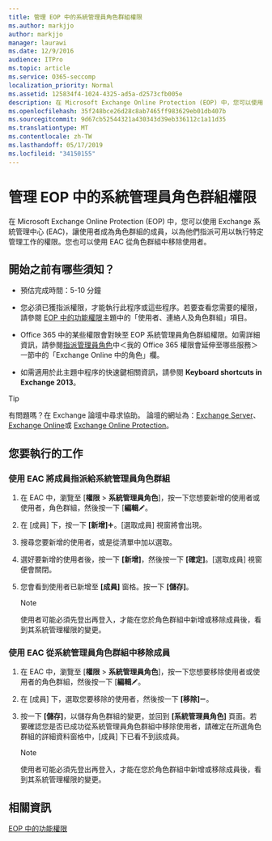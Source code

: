 ```yaml
---
title: 管理 EOP 中的系統管理員角色群組權限
ms.author: markjjo
author: markjjo
manager: laurawi
ms.date: 12/9/2016
audience: ITPro
ms.topic: article
ms.service: O365-seccomp
localization_priority: Normal
ms.assetid: 125834f4-1024-4325-ad5a-d2573cfb005e
description: 在 Microsoft Exchange Online Protection (EOP) 中，您可以使用 Exchange 系統管理中心 (EAC)，讓使用者成為角色群組的成員，以為他們指派可用以執行特定管理工作的權限。您也可以使用 EAC 從角色群組中移除使用者。
ms.openlocfilehash: 35f248bce26d28c8ab7465ff983629eb01db407b
ms.sourcegitcommit: 9d67cb52544321a430343d39eb336112c1a11d35
ms.translationtype: MT
ms.contentlocale: zh-TW
ms.lasthandoff: 05/17/2019
ms.locfileid: "34150155"
---
```

# <a name="manage-admin-role-group-permissions-in-eop"></a>管理 EOP 中的系統管理員角色群組權限
  
在 Microsoft Exchange Online Protection (EOP) 中，您可以使用 Exchange 系統管理中心 (EAC)，讓使用者成為角色群組的成員，以為他們指派可用以執行特定管理工作的權限。您也可以使用 EAC 從角色群組中移除使用者。
  
## <a name="what-do-you-need-to-know-before-you-begin"></a>開始之前有哪些須知？

- 預估完成時間：5-10 分鐘
    
- 您必須已獲指派權限，才能執行此程序或這些程序。若要查看您需要的權限，請參閱 [EOP 中的功能權限](feature-permissions-in-eop.md)主題中的「使用者、連絡人及角色群組」項目。 
    
- Office 365 中的某些權限會對映至 EOP 系統管理員角色群組權限。如需詳細資訊，請參閱[指派管理員角色](https://go.microsoft.com/fwlink/p/?LinkId=286708)中＜我的 Office 365 權限會延伸至哪些服務＞一節中的「Exchange Online 中的角色」欄。
    
- 如需適用於此主題中程序的快速鍵相關資訊，請參閱 **Keyboard shortcuts in Exchange 2013**。
    
> [!TIP]
> 有問題嗎？在 Exchange 論壇中尋求協助。 論壇的網址為：[Exchange Server](https://go.microsoft.com/fwlink/p/?linkId=60612)、[Exchange Online](https://go.microsoft.com/fwlink/p/?linkId=267542)或 [Exchange Online Protection](https://go.microsoft.com/fwlink/p/?linkId=285351)。 
  
## <a name="what-do-you-want-to-do"></a>您要執行的工作

### <a name="use-the-eac-to-assign-members-to-admin-role-groups"></a>使用 EAC 將成員指派給系統管理員角色群組

1. 在 EAC 中，瀏覽至 [**權限** \> **系統管理員角色**]，按一下您想要新增的使用者或使用者，角色群組，然後按一下 [**編輯**![編輯圖示](../media/ITPro-EAC-EditIcon.gif)。
    
2. 在 [成員] 下，按一下 **[新增]**![加入圖示](../media/ITPro-EAC-AddIcon.gif)。[選取成員] 視窗將會出現。
    
3. 搜尋您要新增的使用者，或是從清單中加以選取。
    
4. 選好要新增的使用者後，按一下 **[新增]**，然後按一下 **[確定]**。[選取成員] 視窗便會關閉。
    
5. 您會看到使用者已新增至 **[成員]** 窗格。按一下 **[儲存]**。
    
    > [!NOTE]
    > 使用者可能必須先登出再登入，才能在您於角色群組中新增或移除成員後，看到其系統管理權限的變更。 
  
### <a name="use-the-eac-to-remove-members-from-admin-role-groups"></a>使用 EAC 從系統管理員角色群組中移除成員

1. 在 EAC 中，瀏覽至 [**權限** \> **系統管理員角色**]，按一下您想要移除使用者或使用者的角色群組，然後按一下 [**編輯**![編輯圖示](../media/ITPro-EAC-EditIcon.gif)。
    
2. 在 [成員] 下，選取您要移除的使用者，然後按一下 **[移除]**![[移除] 圖示](../media/ITPro-EAC-RemoveIcon.gif)。
    
3. 按一下 **[儲存]**，以儲存角色群組的變更，並回到 **[系統管理員角色]** 頁面。若要確認您是否已成功從系統管理員角色群組中移除使用者，請確定在所選角色群組的詳細資料窗格中，[成員] 下已看不到該成員。 
    
    > [!NOTE]
    > 使用者可能必須先登出再登入，才能在您於角色群組中新增或移除成員後，看到其系統管理權限的變更。 
  
## <a name="for-more-information"></a>相關資訊

[EOP 中的功能權限](feature-permissions-in-eop.md)
  

